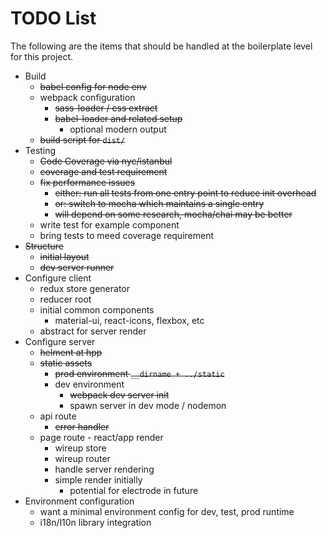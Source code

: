 # TODO List

The following are the items that should be handled at the boilerplate level
for this project.

* Build
  * ~~babel config for node env~~
  * webpack configuration
    * ~~sass-loader / css extract~~
    * ~~babel-loader and related setup~~
      * optional modern output
  * ~~build script for `dist/`~~
* Testing
  * ~~Code Coverage via nyc/istanbul~~
  * ~~coverage and test requirement~~
  * ~~fix performance issues~~
    * ~~either: run all tests from one entry point to reduce
      init overhead~~
    * ~~or: switch to mocha which maintains a single entry~~
    * ~~will depend on some research, mocha/chai may be better~~
  * write test for example component
  * bring tests to meed coverage requirement
* ~~Structure~~
  * ~~initial layout~~
  * ~~dev server runner~~
* Configure client
  * redux store generator
  * reducer root
  * initial common components
    * material-ui, react-icons, flexbox, etc
  * abstract for server render
* Configure server
  * ~~helment at hpp~~
  * ~~static assets~~
    * ~~prod environment `__dirname + ../static`~~
    * dev environment
      * ~~webpack dev server init~~
      * spawn server in dev mode / nodemon
  * api route
    * ~~error handler~~
  * page route - react/app render
    * wireup store
    * wireup router
    * handle server rendering
    * simple render initially
      * potential for electrode in future
* Environment configuration
  * want a minimal environment config for dev, test, prod runtime
  * i18n/l10n library integration
